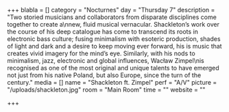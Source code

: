 +++
blabla = []
category = "Nocturnes"
day = "Thursday 7"
description = "Two storied musicians and collaborators from disparate disciplines come together to create a\nnew, fluid musical vernacular. Shackleton’s work over the course of his deep catalogue has come to transcend its roots in electronic bass culture; fusing minimalism with esoteric production, shades of light and dark and a desire to keep moving ever forward, his is music that creates vivid imagery for the mind’s eye. Similarly, with his nods to minimalism, jazz, electronic and global influences, Wacław Zimpel\nis recognised as one of the most original and unique talents to have emerged not just from his native Poland, but also Europe, since the turn of the century."
media = []
name = "Shackleton ft. Zimpel"
perf = "A/V"
picture = "/uploads/shackleton.jpg"
room = "Main Room"
time = ""
website = ""

+++
